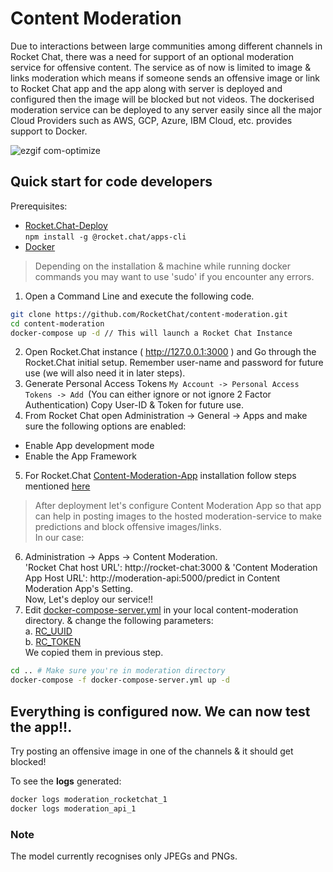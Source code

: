 # Content Moderation

Due to interactions between large communities among different channels in Rocket Chat, there was a need for support of an optional moderation service for offensive content. The service as of now is limited to image & links moderation which means if someone sends an offensive image or link to Rocket Chat app and the app along with server is deployed and configured then the image will be blocked but not videos.
The dockerised moderation service can be deployed to any server easily since all the major Cloud Providers such as AWS, GCP, Azure, IBM Cloud, etc. provides support to Docker.

![ezgif com-optimize](https://user-images.githubusercontent.com/18248623/89886718-babcff80-dbea-11ea-9c19-afee96f9aff1.gif)


## Quick start for code developers
Prerequisites:

* [Rocket.Chat-Deploy](https://docs.rocket.chat/apps-development/getting-started#installation)<br>
```npm install -g @rocket.chat/apps-cli```
* [Docker](https://docs.docker.com/get-docker/)
> Depending on the installation & machine while running docker commands you may want to use 'sudo' if you encounter any errors.
1. Open a Command Line and execute the following code.
```sh
git clone https://github.com/RocketChat/content-moderation.git
cd content-moderation
docker-compose up -d // This will launch a Rocket Chat Instance
```
2. Open Rocket.Chat instance ( http://127.0.0.1:3000 ) and Go through the Rocket.Chat initial setup. Remember
user-name and password for future use (we will also need it in later steps).
3. Generate Personal Access Tokens `My Account -> Personal Access Tokens -> Add `(You can either ignore or not ignore 2 Factor Authentication)
Copy User-ID & Token for future use.
4. From Rocket Chat open Administration -> General -> Apps and make sure the following options are enabled:
 - Enable App development mode 
 - Enable the App Framework
5. For Rocket.Chat [Content-Moderation-App](https://github.com/RocketChat/Apps.Moderation) installation follow steps
mentioned [here](https://github.com/RocketChat/Apps.Moderation/blob/master/README.md)

> After deployment let's configure Content Moderation App so that app can help in posting images to the hosted moderation-service to make predictions and
block offensive images/links.<br>
In our case:<br>
6. Administration -> Apps -> Content Moderation.<br>
'Rocket Chat host URL': http://rocket-chat:3000 &  'Content Moderation App Host URL': http://moderation-api:5000/predict in
Content Moderation App's Setting.<br>
Now, Let's deploy our service!!<br>
7. Edit [docker-compose-server.yml](https://github.com/RocketChat/content-moderation/blob/master/docker-compose-server.yml) in your local content-moderation directory.
& change the following
parameters:<br>
  a. [RC_UUID](https://github.com/RocketChat/content-moderation/blob/fa05ae92ca6497db6fca6558e2ff55ddc00c1543/docker-compose-server.yml#L13) <br>
  b. [RC_TOKEN](https://github.com/RocketChat/content-moderation/blob/fa05ae92ca6497db6fca6558e2ff55ddc00c1543/docker-compose-server.yml#L14)<br>
  We copied them in previous step.
```sh
cd .. # Make sure you're in moderation directory
docker-compose -f docker-compose-server.yml up -d
```
 ## Everything is configured now. We can now test the app!!.
 Try posting an offensive image in one of the channels & it should get blocked!
 
 To see the **logs** generated:
 ```sh
 docker logs moderation_rocketchat_1
 docker logs moderation_api_1
 ```
 ### Note
 The model currently recognises only JPEGs and PNGs.
